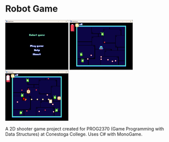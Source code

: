 # Robot Game

<p float="left">
  <img src="./.readme/screen1.png" width="200" />
  <img src="./.readme/screen2.png" width="200" />
  <img src="./.readme/screen3.png" width="200" />
</p>

A 2D shooter game project created for PROG2370 (Game Programming with Data Structures) at Conestoga College. Uses C# with MonoGame.